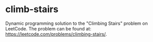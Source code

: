 # climb-stairs
Dynamic programming solution to the "Climbing Stairs" problem on LeetCode. The problem can be found at: https://leetcode.com/problems/climbing-stairs/.
